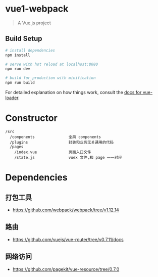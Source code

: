 # vue1-webpack

> A Vue.js project

## Build Setup

``` bash
# install dependencies
npm install

# serve with hot reload at localhost:8080
npm run dev

# build for production with minification
npm run build
```

For detailed explanation on how things work, consult the [docs for vue-loader](http://vuejs.github.io/vue-loader).

# Constructor
```
/src
  /components               全局 components
  /plugins                  封装和业务无关通用的代码
  /pages
    /index.vue              页面入口文件
    /state.js               vuex 文件,和 page 一一对应
```

# Dependencies
## 打包工具
- https://github.com/webpack/webpack/tree/v1.12.14

## 路由
- https://github.com/vuejs/vue-router/tree/v0.7.11/docs

## 网络访问
- https://github.com/pagekit/vue-resource/tree/0.7.0
